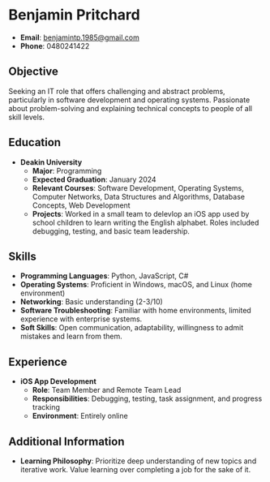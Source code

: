# Benjamin Pritchard
- **Email**: benjamintp.1985@gmail.com
- **Phone**: 0480241422

## Objective
Seeking an IT role that offers challenging and abstract problems, particularly in software development and operating systems. Passionate about problem-solving and explaining technical concepts to people of all skill levels.

## Education
- **Deakin University**
  - **Major**: Programming
  - **Expected Graduation**: January 2024
  - **Relevant Courses**: Software Development, Operating Systems, Computer Networks, Data Structures and Algorithms, Database Concepts, Web Development 
  - **Projects**: Worked in a small team to delevlop an iOS app used by school children to learn writing the English alphabet. Roles included debugging, testing, and basic team leadership.

## Skills
- **Programming Languages**: Python, JavaScript, C#
- **Operating Systems**: Proficient in Windows, macOS, and Linux (home environment)
- **Networking**: Basic understanding (2-3/10)
- **Software Troubleshooting**: Familiar with home environments, limited experience with enterprise systems.
- **Soft Skills**: Open communication, adaptability, willingness to admit mistakes and learn from them.

## Experience
- **iOS App Development**
  - **Role**: Team Member and Remote Team Lead
  - **Responsibilities**: Debugging, testing, task assignment, and progress tracking
  - **Environment**: Entirely online

## Additional Information
- **Learning Philosophy**: Prioritize deep understanding of new topics and iterative work. Value learning over completing a job for the sake of it.


